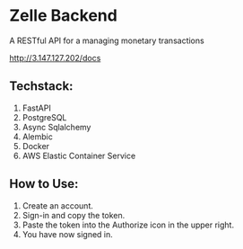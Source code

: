 # Zelle Backend

A RESTful API for a managing monetary transactions

<http://3.147.127.202/docs>

## Techstack:

1. FastAPI
3. PostgreSQL
4. Async Sqlalchemy
5. Alembic
6. Docker
7. AWS Elastic Container Service

## How to Use:

1. Create an account.
2. Sign-in and copy the token.
3. Paste the token into the Authorize icon in the upper right.
4. You have now signed in.

